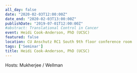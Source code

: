 ```yaml
---
all_day: false
date: "2020-02-03T12:00:00Z"
date_end: "2020-02-03T13:00:00Z"
publishDate: "2019-07-01T12:00:00Z"
#abstract: Translational Control in Cancer
event: Heidi Cook-Anderson, PhD (UCSC) 
featured: false
location: CU Anschutz RC1 South 9th floor conference room
tags: ['Seminar']
title: Heidi Cook-Anderson, PhD (UCSC) 
---
```

Hosts: Mukherjee / Wellman 
